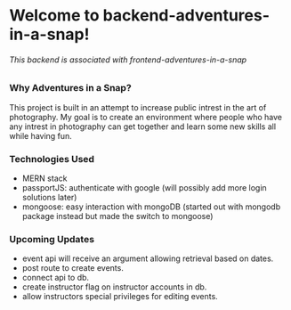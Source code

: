 # Welcome to backend-adventures-in-a-snap!

<h6>This backend is associated with frontend-adventures-in-a-snap</h6>

<h3>Why Adventures in a Snap?</h3>
This project is built in an attempt to increase public intrest in the art of photography.
My goal is to create an environment where people who have any intrest in photography can
get together and learn some new skills all while having fun.

<h3>Technologies Used</h3>

- MERN stack
- passportJS: authenticate with google (will possibly add more login solutions later)
- mongoose: easy interaction with mongoDB (started out with mongodb package instead but made the switch to mongoose)

<h3>Upcoming Updates</h3>

- event api will receive an argument allowing retrieval based on dates.
- post route to create events.
- connect api to db.
- create instructor flag on instructor accounts in db.
- allow instructors special privileges for editing events.
